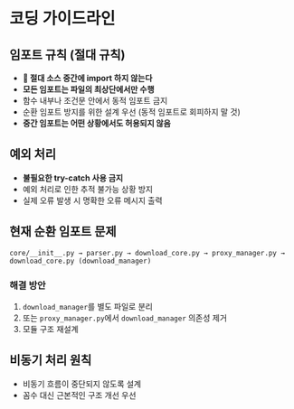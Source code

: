# 코딩 가이드라인

## 임포트 규칙 (절대 규칙)
- **🚫 절대 소스 중간에 import 하지 않는다**
- **모든 임포트는 파일의 최상단에서만 수행**
- 함수 내부나 조건문 안에서 동적 임포트 금지
- 순환 임포트 방지를 위한 설계 우선 (동적 임포트로 회피하지 말 것)
- **중간 임포트는 어떤 상황에서도 허용되지 않음**

## 예외 처리
- **불필요한 try-catch 사용 금지**
- 예외 처리로 인한 추적 불가능 상황 방지
- 실제 오류 발생 시 명확한 오류 메시지 출력

## 현재 순환 임포트 문제
```
core/__init__.py → parser.py → download_core.py → proxy_manager.py → download_core.py (download_manager)
```

### 해결 방안
1. `download_manager`를 별도 파일로 분리
2. 또는 `proxy_manager.py`에서 `download_manager` 의존성 제거
3. 모듈 구조 재설계

## 비동기 처리 원칙
- 비동기 흐름이 중단되지 않도록 설계
- 꼼수 대신 근본적인 구조 개선 우선